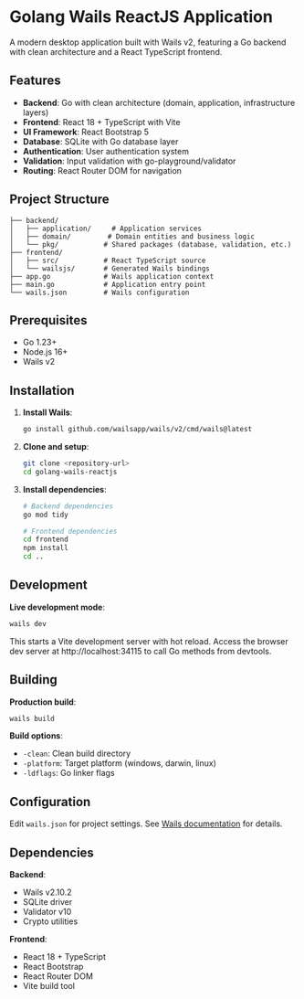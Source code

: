 # Golang Wails ReactJS Application

A modern desktop application built with Wails v2, featuring a Go backend with clean architecture and a React TypeScript frontend.

## Features

- **Backend**: Go with clean architecture (domain, application, infrastructure layers)
- **Frontend**: React 18 + TypeScript with Vite
- **UI Framework**: React Bootstrap 5
- **Database**: SQLite with Go database layer
- **Authentication**: User authentication system
- **Validation**: Input validation with go-playground/validator
- **Routing**: React Router DOM for navigation

## Project Structure

```
├── backend/
│   ├── application/     # Application services
│   ├── domain/         # Domain entities and business logic
│   └── pkg/           # Shared packages (database, validation, etc.)
├── frontend/
│   ├── src/           # React TypeScript source
│   └── wailsjs/       # Generated Wails bindings
├── app.go             # Wails application context
├── main.go            # Application entry point
└── wails.json         # Wails configuration
```

## Prerequisites

- Go 1.23+
- Node.js 16+
- Wails v2

## Installation

1. **Install Wails**:
   ```bash
   go install github.com/wailsapp/wails/v2/cmd/wails@latest
   ```

2. **Clone and setup**:
   ```bash
   git clone <repository-url>
   cd golang-wails-reactjs
   ```

3. **Install dependencies**:
   ```bash
   # Backend dependencies
   go mod tidy
   
   # Frontend dependencies
   cd frontend
   npm install
   cd ..
   ```

## Development

**Live development mode**:
```bash
wails dev
```

This starts a Vite development server with hot reload. Access the browser dev server at http://localhost:34115 to call Go methods from devtools.

## Building

**Production build**:
```bash
wails build
```

**Build options**:
- `-clean`: Clean build directory
- `-platform`: Target platform (windows, darwin, linux)
- `-ldflags`: Go linker flags

## Configuration

Edit `wails.json` for project settings. See [Wails documentation](https://wails.io/docs/reference/project-config) for details.

## Dependencies

**Backend**:
- Wails v2.10.2
- SQLite driver
- Validator v10
- Crypto utilities

**Frontend**:
- React 18 + TypeScript
- React Bootstrap
- React Router DOM
- Vite build tool
